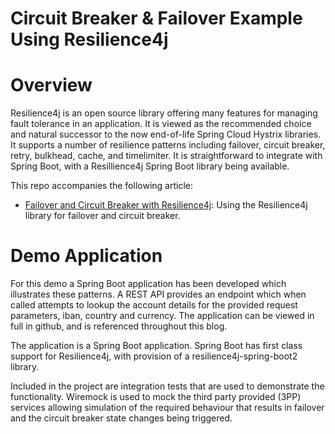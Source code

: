 # Circuit Breaker & Failover Example Using Resilience4j

# Overview

Resilience4j is an open source library offering many features for managing fault tolerance in an application. It is viewed as the recommended choice and natural successor to the now end-of-life Spring Cloud Hystrix libraries. It supports a number of resilience patterns including failover, circuit breaker, retry, bulkhead, cache, and timelimiter. It is straightforward to integrate with Spring Boot, with a Resillience4j Spring Boot library being available.

This repo accompanies the following article:

- [Failover and Circuit Breaker with Resilience4j](https://www.lydtechconsulting.com/blog-resilience4j.html):  Using the Resilience4j library for failover and circuit breaker.

# Demo Application

For this demo a Spring Boot application has been developed which illustrates these patterns. A REST API provides an endpoint which when called attempts to lookup the account details for the provided request parameters, iban, country and currency. The application can be viewed in full in github, and is referenced throughout this blog.

The application is a Spring Boot application. Spring Boot has first class support for Resilience4j, with provision of a resilience4j-spring-boot2 library.

Included in the project are integration tests that are used to demonstrate the functionality. Wiremock is used to mock the third party provided (3PP) services allowing simulation of the required behaviour that results in failover and the circuit breaker state changes being triggered.
